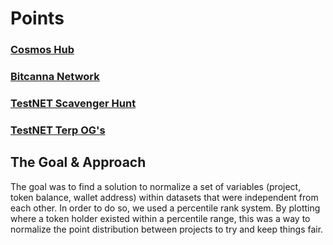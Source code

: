 # Points
### [Cosmos Hub](./gaia_points.md)
### [Bitcanna Network](./bcna_points.md)
### [TestNET Scavenger Hunt](./scavenger-hunt.md)
### [TestNET Terp OG's](./terp-og.md)

## The Goal & Approach
The goal was to find a solution to normalize a set of variables (project, token balance, wallet address) within datasets that were independent from each other. In order to do so, we used a percentile rank system. By plotting where a token holder existed within a percentile range, this was a way to normalize the point distribution between projects to try and keep things fair.


